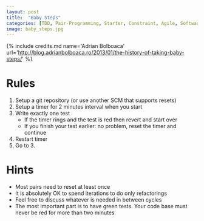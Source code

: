 ```yaml
---
layout: post
title:  "Baby Steps"
categories: [TDD, Pair-Programming, Starter, Constraint, Agile, Software-Design]
image: baby_steps.jpg
---
```


{% include credits.md name='Adrian Bolboaca' url='http://blog.adrianbolboaca.ro/2013/01/the-history-of-taking-baby-steps/' %}

# Rules

1. Setup a git repository (or use another SCM that supports resets)
2. Setup a timer for 2 minutes interval when you start
3. Write exactly one test
   * If the timer rings and the test is red then revert and start over
   * If you finish your test earlier: no problem, reset the timer and continue
4. Restart timer
5. Go to 3.

# Hints

* Most pairs need to reset at least once
* It is absolutely OK to spend iterations to do only refactorings
* Feel free to discuss whatever is needed in between cycles
* The most important part is to have green tests. Your code base must
  never be red for more than two minutes

